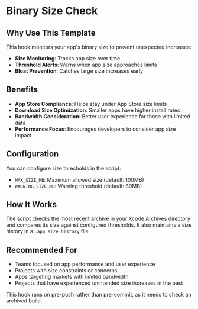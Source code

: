 # Binary Size Check

## Why Use This Template

This hook monitors your app's binary size to prevent unexpected increases:

- **Size Monitoring**: Tracks app size over time
- **Threshold Alerts**: Warns when app size approaches limits
- **Bloat Prevention**: Catches large size increases early

## Benefits

- **App Store Compliance**: Helps stay under App Store size limits
- **Download Size Optimization**: Smaller apps have higher install rates
- **Bandwidth Consideration**: Better user experience for those with limited data
- **Performance Focus**: Encourages developers to consider app size impact

## Configuration

You can configure size thresholds in the script:
- `MAX_SIZE_MB`: Maximum allowed size (default: 100MB)
- `WARNING_SIZE_MB`: Warning threshold (default: 80MB)

## How It Works

The script checks the most recent archive in your Xcode Archives directory and compares its size against configured thresholds. It also maintains a size history in a `.app_size_history` file.

## Recommended For

- Teams focused on app performance and user experience
- Projects with size constraints or concerns
- Apps targeting markets with limited bandwidth
- Projects that have experienced unintended size increases in the past

This hook runs on pre-push rather than pre-commit, as it needs to check an archived build.
